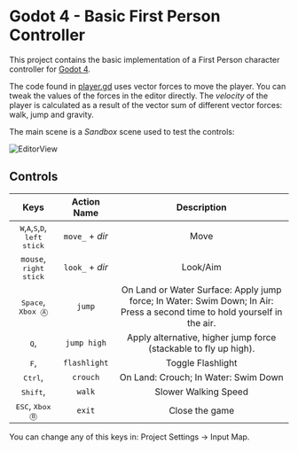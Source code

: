 # Godot 4 - Basic First Person Controller
This project contains the basic implementation of a First Person character controller for [Godot 4](https://downloads.tuxfamily.org/godotengine/4.0/).

The code found in [player.gd](Player/player.gd) uses vector forces to move the player. You can tweak the values of the forces in the editor directly. The _velocity_ of the player is calculated as a result of the vector sum of different vector forces: walk, jump and gravity.

The main scene is a _Sandbox_ scene used to test the controls:

![EditorView](Assets/BasicFPCBeta17.png)

## Controls
| Keys | Action Name | Description |
|:------:|:-------------:|:-------------:|
| <kbd>W</kbd>,<kbd>A</kbd>,<kbd>S</kbd>,<kbd>D</kbd>, <kbd>left stick</kbd> | `move_` + _dir_ | Move |
| `mouse`, <kbd>right stick</kbd> | `look_` + _dir_ | Look/Aim |
| <kbd>Space</kbd>, <kbd>Xbox Ⓐ</kbd> | `jump` | On Land or Water Surface: Apply jump force; In Water: Swim Down; In Air: Press a second time to hold yourself in the air.|
| <kbd>Q</kbd>, <kbd></kbd> | `jump high` | Apply alternative, higher jump force (stackable to fly up high). |
| <kbd>F</kbd>, <kbd></kbd> | `flashlight` | Toggle Flashlight |
| <kbd>Ctrl</kbd>, <kbd></kbd> | `crouch` | On Land: Crouch; In Water: Swim Down |
| <kbd>Shift</kbd>, <kbd></kbd> | `walk` | Slower Walking Speed |
| <kbd>ESC</kbd>, <kbd>Xbox Ⓑ</kbd> | `exit` | Close the game |

You can change any of this keys in: Project Settings → Input Map.
